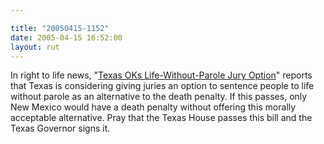 ```yaml
---

title: "20050415-1152"
date: 2005-04-15 16:52:00
layout: rut
---
```


<p> In right to life news, "<a href="http://news.findlaw.com/ap/o/632/04-15-2005/5101000a3dfa0d22.html">Texas
OKs Life-Without-Parole Jury Option</a>" reports that Texas is
considering giving juries an option to sentence people to life
without parole as an alternative to the death penalty.  If this
passes, only New Mexico would have a death penalty without offering
this morally acceptable alternative.  Pray that the Texas House
passes this bill and the Texas Governor signs it.</p>

